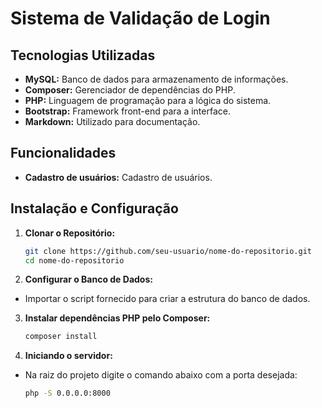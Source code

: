 # Sistema de Validação de Login



## Tecnologias Utilizadas

- **MySQL:** Banco de dados para armazenamento de informações.
- **Composer:** Gerenciador de dependências do PHP.
- **PHP:** Linguagem de programação para a lógica do sistema.
- **Bootstrap:** Framework front-end para a interface.
- **Markdown:** Utilizado para documentação.

## Funcionalidades

- **Cadastro de usuários:** Cadastro de usuários.

## Instalação e Configuração

1. **Clonar o Repositório:**
   ```bash
   git clone https://github.com/seu-usuario/nome-do-repositorio.git
   cd nome-do-repositorio
   ```

2. **Configurar o Banco de Dados:**
- Importar o script fornecido para criar a estrutura do banco de dados.

3. **Instalar dependências PHP pelo Composer:**
    ```bash
    composer install
    ```

4. **Iniciando o servidor:**
- Na raiz do projeto digite o comando abaixo com a porta desejada:
    ```bash
    php -S 0.0.0.0:8000
    ```